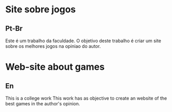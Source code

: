 # Site sobre jogos
## Pt-Br
Este é um trabalho da faculdade.
O objetivo deste trabalho é criar um site sobre os melhores jogos na opiniao do autor.

# Web-site about games
## En
This is a college work
This work has as objective to create an website of the best games in the author's opinion.
